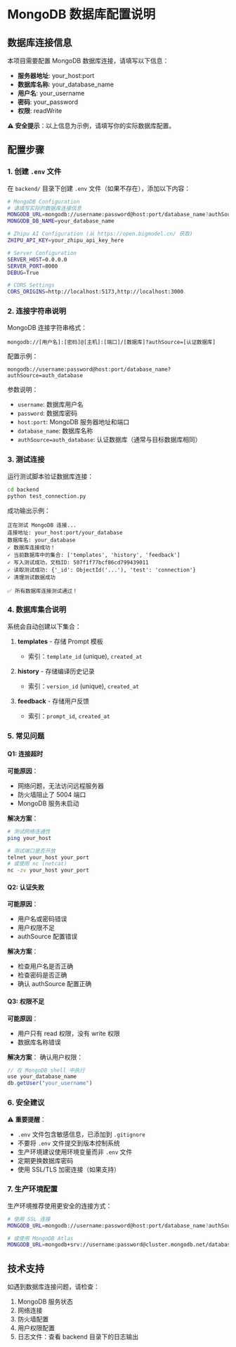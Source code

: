 # MongoDB 数据库配置说明

## 数据库连接信息

本项目需要配置 MongoDB 数据库连接，请填写以下信息：

- **服务器地址**: your_host:port
- **数据库名称**: your_database_name
- **用户名**: your_username
- **密码**: your_password
- **权限**: readWrite

**⚠️ 安全提示**：以上信息为示例，请填写你的实际数据库配置。

## 配置步骤

### 1. 创建 `.env` 文件

在 `backend/` 目录下创建 `.env` 文件（如果不存在），添加以下内容：

```bash
# MongoDB Configuration
# 请填写实际的数据库连接信息
MONGODB_URL=mongodb://username:password@host:port/database_name?authSource=auth_database
MONGODB_DB_NAME=your_database_name

# Zhipu AI Configuration (从 https://open.bigmodel.cn/ 获取)
ZHIPU_API_KEY=your_zhipu_api_key_here

# Server Configuration
SERVER_HOST=0.0.0.0
SERVER_PORT=8000
DEBUG=True

# CORS Settings
CORS_ORIGINS=http://localhost:5173,http://localhost:3000
```

### 2. 连接字符串说明

MongoDB 连接字符串格式：

```
mongodb://[用户名]:[密码]@[主机]:[端口]/[数据库]?authSource=[认证数据库]
```

配置示例：

```
mongodb://username:password@host:port/database_name?authSource=auth_database
```

参数说明：

- `username`: 数据库用户名
- `password`: 数据库密码
- `host:port`: MongoDB 服务器地址和端口
- `database_name`: 数据库名称
- `authSource=auth_database`: 认证数据库（通常与目标数据库相同）

### 3. 测试连接

运行测试脚本验证数据库连接：

```bash
cd backend
python test_connection.py
```

成功输出示例：

```
正在测试 MongoDB 连接...
连接地址: your_host:port/your_database
数据库名: your_database
✓ 数据库连接成功！
✓ 当前数据库中的集合: ['templates', 'history', 'feedback']
✓ 写入测试成功，文档ID: 507f1f77bcf86cd799439011
✓ 读取测试成功: {'_id': ObjectId('...'), 'test': 'connection'}
✓ 清理测试数据成功

✅ 所有数据库连接测试通过！
```

### 4. 数据库集合说明

系统会自动创建以下集合：

1. **templates** - 存储 Prompt 模板

   - 索引：`template_id` (unique), `created_at`

2. **history** - 存储编译历史记录

   - 索引：`version_id` (unique), `created_at`

3. **feedback** - 存储用户反馈
   - 索引：`prompt_id`, `created_at`

### 5. 常见问题

#### Q1: 连接超时

**可能原因**：

- 网络问题，无法访问远程服务器
- 防火墙阻止了 5004 端口
- MongoDB 服务未启动

**解决方案**：

```bash
# 测试网络连通性
ping your_host

# 测试端口是否开放
telnet your_host your_port
# 或使用 nc (netcat)
nc -zv your_host your_port
```

#### Q2: 认证失败

**可能原因**：

- 用户名或密码错误
- 用户权限不足
- authSource 配置错误

**解决方案**：

- 检查用户名是否正确
- 检查密码是否正确
- 确认 authSource 配置正确

#### Q3: 权限不足

**可能原因**：

- 用户只有 read 权限，没有 write 权限
- 数据库名称错误

**解决方案**：
确认用户权限：

```javascript
// 在 MongoDB shell 中执行
use your_database_name
db.getUser("your_username")
```

### 6. 安全建议

⚠️ **重要提醒**：

- `.env` 文件包含敏感信息，已添加到 `.gitignore`
- 不要将 `.env` 文件提交到版本控制系统
- 生产环境建议使用环境变量而非 `.env` 文件
- 定期更换数据库密码
- 使用 SSL/TLS 加密连接（如果支持）

### 7. 生产环境配置

生产环境推荐使用更安全的连接方式：

```bash
# 使用 SSL 连接
MONGODB_URL=mongodb://username:password@host:port/database_name?authSource=auth_database&ssl=true&ssl_cert_reqs=CERT_REQUIRED

# 或使用 MongoDB Atlas
MONGODB_URL=mongodb+srv://username:password@cluster.mongodb.net/database_name?retryWrites=true&w=majority
```

## 技术支持

如遇到数据库连接问题，请检查：

1. MongoDB 服务状态
2. 网络连接
3. 防火墙配置
4. 用户权限配置
5. 日志文件：查看 backend 目录下的日志输出
